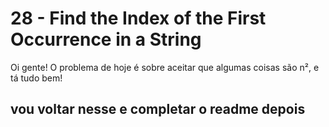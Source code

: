 # 28 - Find the Index of the First Occurrence in a String

Oi gente! O problema de hoje é sobre aceitar que algumas coisas são n², e tá tudo bem! 

## vou voltar nesse e completar o readme depois

